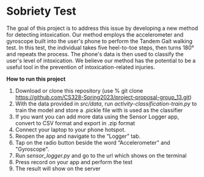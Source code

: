 # Sobriety Test
The goal of this project is to address this issue by developing a new method for detecting intoxication. Our method employs the accelerometer and gyroscope built into the user's phone to perform the Tandem Gait walking test. In this test, the individual takes five heel-to-toe steps, then turns 180° and repeats the process.
The phone's data is then used to classify the user's level of intoxication. We believe our method has the potential to be a useful tool in the prevention of intoxication-related injuries.

**How to run this project**
1) Download or clone this repository (use % git clone https://github.com/CS328-Spring2023/project-proposal-group_13.git)
2) With the data provided in *src/data*, run *activity-classification-train.py* to train the model and store a .pickle file with is used as the classifier
3) If you want you can add more data using the Sensor Logger app, convert to CSV format and export in .zip format
4) Connect your laptop to your phone hotspot. 
5) Reopen the app and navigate to the “Logger” tab.
6) Tap on the radio button beside the word “Accelerometer” and "Gyroscope".
7) Run *sensor_logger.py* and go to the url which shows on the terminal
8) Press record on your app and perform the test
9) The result will show on the server
